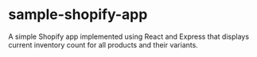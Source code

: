 # sample-shopify-app
A simple Shopify app implemented using React and Express that displays current inventory count for all products and their variants.
